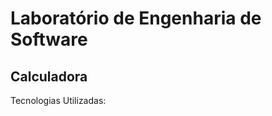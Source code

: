 # Laboratório de Engenharia de Software 

## Calculadora ##
<p> Tecnologias Utilizadas: </p>
<img src= ""> 
